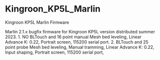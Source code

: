 # Kingroon_KP5L_Marlin
Kingroon KP5L Marlin Firmware

Marlin 2.1.x bugfix firmware for Kingroon KP5L version distributed summer 2023.
1.
NO BLTouch and 16 point manual Mesh bed leveling, 
Linear Advance K: 0.22,
Portrait screen,
115200 serial port.
2. 
BLTouch and 25 point probe Mesh bed leveling,
Manual tramming,
Linear Advance K: 0.22,
Input shaping,
Portrait screen,
115200 serial port,
